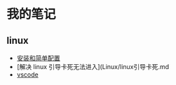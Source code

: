 # 我的笔记

## linux
- [安装和简单配置](Linux/backup.md)
- [解决 linux 引导卡死无法进入](Linux/linux引导卡死.md
- [vscode](vscode/vscode.md)
